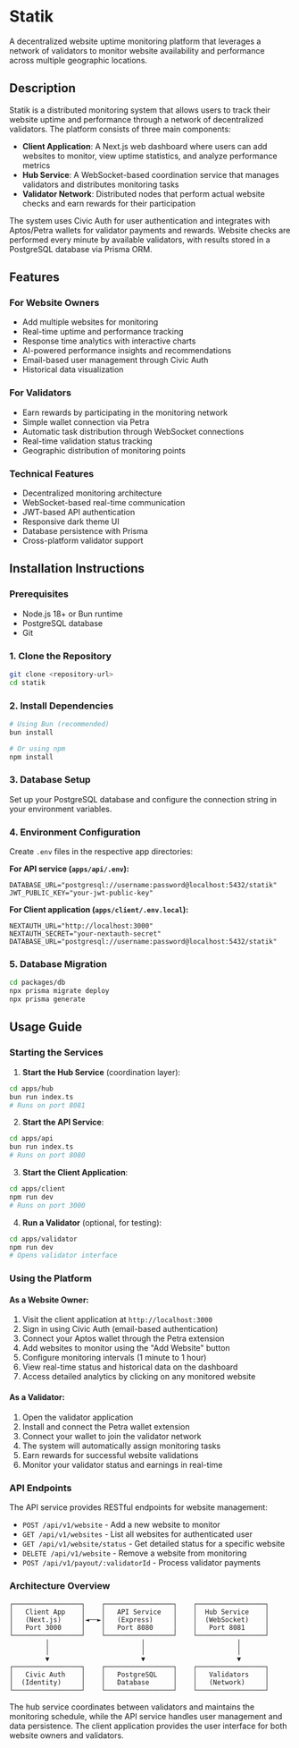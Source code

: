 # Statik

A decentralized website uptime monitoring platform that leverages a network of validators to monitor website availability and performance across multiple geographic locations.

## Description

Statik is a distributed monitoring system that allows users to track their website uptime and performance through a network of decentralized validators. The platform consists of three main components:

- **Client Application**: A Next.js web dashboard where users can add websites to monitor, view uptime statistics, and analyze performance metrics
- **Hub Service**: A WebSocket-based coordination service that manages validators and distributes monitoring tasks
- **Validator Network**: Distributed nodes that perform actual website checks and earn rewards for their participation

The system uses Civic Auth for user authentication and integrates with Aptos/Petra wallets for validator payments and rewards. Website checks are performed every minute by available validators, with results stored in a PostgreSQL database via Prisma ORM.

## Features

### For Website Owners
- Add multiple websites for monitoring
- Real-time uptime and performance tracking
- Response time analytics with interactive charts
- AI-powered performance insights and recommendations
- Email-based user management through Civic Auth
- Historical data visualization

### For Validators
- Earn rewards by participating in the monitoring network
- Simple wallet connection via Petra
- Automatic task distribution through WebSocket connections
- Real-time validation status tracking
- Geographic distribution of monitoring points

### Technical Features
- Decentralized monitoring architecture
- WebSocket-based real-time communication
- JWT-based API authentication
- Responsive dark theme UI
- Database persistence with Prisma
- Cross-platform validator support

## Installation Instructions

### Prerequisites
- Node.js 18+ or Bun runtime
- PostgreSQL database
- Git

### 1. Clone the Repository
```bash
git clone <repository-url>
cd statik
```

### 2. Install Dependencies
```bash
# Using Bun (recommended)
bun install

# Or using npm
npm install
```

### 3. Database Setup
Set up your PostgreSQL database and configure the connection string in your environment variables.

### 4. Environment Configuration
Create `.env` files in the respective app directories:

**For API service (`apps/api/.env`):**
```
DATABASE_URL="postgresql://username:password@localhost:5432/statik"
JWT_PUBLIC_KEY="your-jwt-public-key"
```

**For Client application (`apps/client/.env.local`):**
```
NEXTAUTH_URL="http://localhost:3000"
NEXTAUTH_SECRET="your-nextauth-secret"
DATABASE_URL="postgresql://username:password@localhost:5432/statik"
```

### 5. Database Migration
```bash
cd packages/db
npx prisma migrate deploy
npx prisma generate
```

## Usage Guide

### Starting the Services

1. **Start the Hub Service** (coordination layer):
```bash
cd apps/hub
bun run index.ts
# Runs on port 8081
```

2. **Start the API Service**:
```bash
cd apps/api
bun run index.ts
# Runs on port 8080
```

3. **Start the Client Application**:
```bash
cd apps/client
npm run dev
# Runs on port 3000
```

4. **Run a Validator** (optional, for testing):
```bash
cd apps/validator
npm run dev
# Opens validator interface
```

### Using the Platform

#### As a Website Owner:
1. Visit the client application at `http://localhost:3000`
2. Sign in using Civic Auth (email-based authentication)
3. Connect your Aptos wallet through the Petra extension
4. Add websites to monitor using the "Add Website" button
5. Configure monitoring intervals (1 minute to 1 hour)
6. View real-time status and historical data on the dashboard
7. Access detailed analytics by clicking on any monitored website

#### As a Validator:
1. Open the validator application
2. Install and connect the Petra wallet extension
3. Connect your wallet to join the validator network
4. The system will automatically assign monitoring tasks
5. Earn rewards for successful website validations
6. Monitor your validator status and earnings in real-time

### API Endpoints

The API service provides RESTful endpoints for website management:

- `POST /api/v1/website` - Add a new website to monitor
- `GET /api/v1/websites` - List all websites for authenticated user
- `GET /api/v1/website/status` - Get detailed status for a specific website
- `DELETE /api/v1/website` - Remove a website from monitoring
- `POST /api/v1/payout/:validatorId` - Process validator payments

### Architecture Overview

```
┌─────────────────┐    ┌─────────────────┐    ┌─────────────────┐
│   Client App    │    │   API Service   │    │  Hub Service    │
│   (Next.js)     │◄──►│   (Express)     │    │  (WebSocket)    │
│   Port 3000     │    │   Port 8080     │    │   Port 8081     │
└─────────────────┘    └─────────────────┘    └─────────────────┘
         │                       │                       │
         │                       │                       │
         ▼                       ▼                       ▼
┌─────────────────┐    ┌─────────────────┐    ┌─────────────────┐
│   Civic Auth    │    │   PostgreSQL    │    │   Validators    │
│  (Identity)     │    │   Database      │    │   (Network)     │
└─────────────────┘    └─────────────────┘    └─────────────────┘
```

The hub service coordinates between validators and maintains the monitoring schedule, while the API service handles user management and data persistence. The client application provides the user interface for both website owners and validators.
